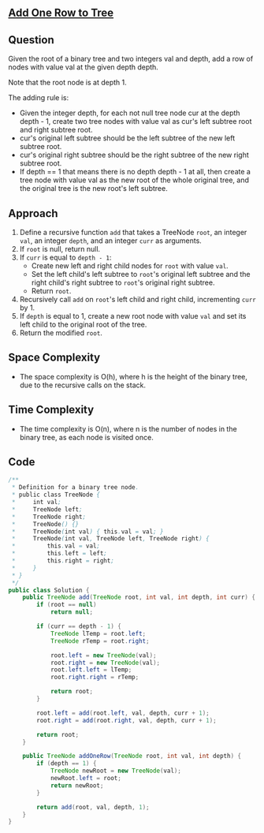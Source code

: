 
## [Add One Row to Tree](https://leetcode.com/problems/add-one-row-to-tree/?envType=daily-question&envId=2024-04-16)

## Question
Given the root of a binary tree and two integers val and depth, add a row of nodes with value val at the given depth depth.

Note that the root node is at depth 1.

The adding rule is:

- Given the integer depth, for each not null tree node cur at the depth depth - 1, create two tree nodes with value val as cur's left subtree root and right subtree root.
- cur's original left subtree should be the left subtree of the new left subtree root.
- cur's original right subtree should be the right subtree of the new right subtree root.
- If depth == 1 that means there is no depth depth - 1 at all, then create a tree node with value val as the new root of the whole original tree, and the original tree is the new root's left subtree.

## Approach
1. Define a recursive function `add` that takes a TreeNode `root`, an integer `val`, an integer `depth`, and an integer `curr` as arguments.
2. If `root` is null, return null.
3. If `curr` is equal to `depth - 1`:
   - Create new left and right child nodes for `root` with value `val`.
   - Set the left child's left subtree to `root`'s original left subtree and the right child's right subtree to `root`'s original right subtree.
   - Return `root`.
4. Recursively call `add` on `root`'s left child and right child, incrementing `curr` by 1.
5. If `depth` is equal to 1, create a new root node with value `val` and set its left child to the original root of the tree.
6. Return the modified `root`.

## Space Complexity
- The space complexity is O(h), where h is the height of the binary tree, due to the recursive calls on the stack.

## Time Complexity
- The time complexity is O(n), where n is the number of nodes in the binary tree, as each node is visited once.

## Code
```java
/**
 * Definition for a binary tree node.
 * public class TreeNode {
 *     int val;
 *     TreeNode left;
 *     TreeNode right;
 *     TreeNode() {}
 *     TreeNode(int val) { this.val = val; }
 *     TreeNode(int val, TreeNode left, TreeNode right) {
 *         this.val = val;
 *         this.left = left;
 *         this.right = right;
 *     }
 * }
 */
public class Solution {
    public TreeNode add(TreeNode root, int val, int depth, int curr) {
        if (root == null)
            return null;

        if (curr == depth - 1) {
            TreeNode lTemp = root.left;
            TreeNode rTemp = root.right;

            root.left = new TreeNode(val);
            root.right = new TreeNode(val);
            root.left.left = lTemp;
            root.right.right = rTemp;

            return root;
        }

        root.left = add(root.left, val, depth, curr + 1);
        root.right = add(root.right, val, depth, curr + 1);

        return root;
    }

    public TreeNode addOneRow(TreeNode root, int val, int depth) {
        if (depth == 1) {
            TreeNode newRoot = new TreeNode(val);
            newRoot.left = root;
            return newRoot;
        }

        return add(root, val, depth, 1);
    }
}
